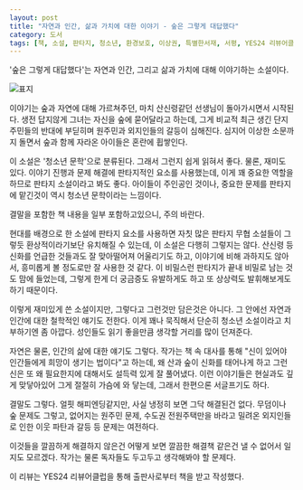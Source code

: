 ```yaml
---
layout: post
title: "자연과 인간, 삶과 가치에 대한 이야기 - 숲은 그렇게 대답했다"
category: 도서
tags: [책, 소설, 판타지, 청소년, 환경보호, 이상권, 특별한서재, 서평, YES24 리뷰어클럽]
---
```


'숲은 그렇게 대답했다'는
자연과 인간, 그리고 삶과 가치에 대해 이야기하는 소설이다.

![표지](https://images2.imgbox.com/49/b1/p5GIVqzT_o.jpg)

이야기는 숲과 자연에 대해 가르쳐주던, 마치 산신령같던 선생님이 돌아가시면서 시작된다.
생전 답지않게 그녀는 자신을 숲에 묻어달라고 하는데,
그게 비교적 최근 생긴 단지 주민들의 반대에 부딛히며
원주민과 외지인들의 갈등이 심해진다.
심지어 이상한 소문까지 돌면서 숲과 함께 자라온 아이들은 혼란에 휩쌓인다.

이 소설은 '청소년 문학'으로 분류된다.
그래서 그런지 쉽게 읽혀서 좋다.
물론, 재미도 있다.
이야기 진행과 문제 해결에 판타지적인 요소를 사용했는데,
이게 꽤 중요한 역할을 하므로 판타지 소설이라고 봐도 좋다.
아이들이 주인공인 것이나, 중요한 문제를 판타지에 맡긴것이 역시 청소년 문학이라는 느낌이다.

<div class="im im-warning">
결말을 포함한 책 내용을 일부 포함하고있으니, 주의 바란다.
</div>

현대를 배경으로 한 소설에 판타지 요소를 사용하면
자칫 많은 판타지 무협 소설들이 그렇듯 환상적이라기보단 유치해질 수 있는데,
이 소설은 다행히 그렇지는 않다.
산신령 등 신화를 언급한 것들과도 잘 맞아떨어져 어울리기도 하고,
이야기에 비해 과하지도 않아서,
흥미롭게 볼 정도로만 잘 사용한 것 같다.
이 비밀스런 판타지가 끝내 비밀로 남는 것도 맘에 들었는데,
그렇게 한게 더 궁금증도 유발하게도 하고 또 상상력도 발휘해보게도 하기 때문이다.

이렇게 재미있게 쓴 소설이지만,
그렇다고 그런것만 담은것은 아니다.
그 안에선 자연과 인간에 대한 철학적인 얘기도 전한다.
이게 꽤나 묵직해서 단순히 청소년 소설이라고 치부하기엔 좀 아깝다.
성인들도 읽기 좋을만큼 생각할 거리를 많이 던져준다.

자연은 물론, 인간의 삶에 대한 얘기도 그렇다.
작가는 책 속 대사를 통해 "신이 있어야 인간들에게 희망이 생기는 법이다"고 하는데,
왜 산과 숲이 신화를 태어나게 하고
그런 신은 또 왜 필요한지에 대해서도
설득력 있게 잘 풀어냈다.
이런 이야기들은 현실과도 깊게 맞닿아있어 그게 절절히 가슴에 와 닿는데,
그래서 한편으론 서글프기도 하다.

결말도 그렇다.
얼핏 해피엔딩같지만, 사실 냉정히 보면 그닥 해결된건 없다.
무덤이나 숲 문제도 그렇고,
없어지는 원주민 문제,
수도권 전원주택만을 바라고 밀려온 외지인들로 인한 이웃 파탄과 갈등 등
문제는 여전하다.

이것들을 깔끔하게 해결하지 않은건
어떻게 보면 깔끔한 해결책 같은건 낼 수 없어서 일지도 모르겠다.
작가는 물론 독자들도 두고두고 생각해봐야 할 문제다.



<div class="im im-info">
이 리뷰는 YES24 리뷰어클럽을 통해 출판사로부터 책을 받고 작성했다.
</div>
